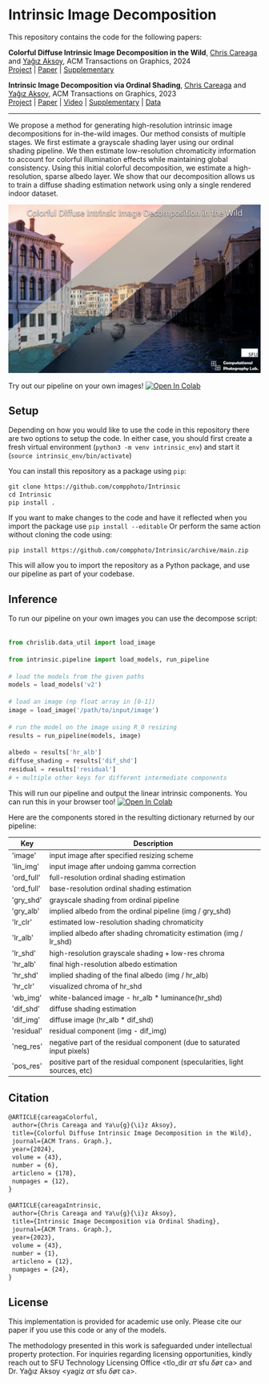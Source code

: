 # Intrinsic Image Decomposition

This repository contains the code for the following papers: 

**Colorful Diffuse Intrinsic Image Decomposition in the Wild**, [Chris Careaga](https://ccareaga.github.io/) and [Yağız Aksoy](https://yaksoy.github.io), ACM Transactions on Graphics, 2024 \
[Project](https://yaksoy.github.io/ColorfulShading/) | [Paper](https://yaksoy.github.io/papers/TOG24-ColorfulShading.pdf) | [Supplementary](https://yaksoy.github.io/papers/TOG24-ColorfulShading-supp.pdf)

**Intrinsic Image Decomposition via Ordinal Shading**, [Chris Careaga](https://ccareaga.github.io/) and [Yağız Aksoy](https://yaksoy.github.io), ACM Transactions on Graphics, 2023 \
[Project](https://yaksoy.github.io/intrinsic/) | [Paper](https://yaksoy.github.io/papers/TOG23-Intrinsic.pdf) | [Video](https://www.youtube.com/watch?v=pWtJd3hqL3c) | [Supplementary](https://yaksoy.github.io/papers/TOG23-Intrinsic-Supp.pdf) | [Data](https://github.com/compphoto/MIDIntrinsics)
 
---


We propose a method for generating high-resolution intrinsic image decompositions for in-the-wild images. Our method consists of multiple stages. We first estimate a grayscale shading layer using our ordinal shading pipeline. We then estimate low-resolution chromaticity information to account for colorful illumination effects while maintaining global consistency. Using this initial colorful decomposition, we estimate a high-resolution, sparse albedo layer. We show that our decomposition allows us to train a diffuse shading estimation network using only a single rendered indoor dataset. 

![representative](./figures/representative.png)


Try out our pipeline on your own images! [![Open In Colab](https://colab.research.google.com/assets/colab-badge.svg)](https://colab.research.google.com/github/compphoto/Intrinsic/blob/main/intrinsic_inference.ipynb)

## Setup
Depending on how you would like to use the code in this repository there are two options to setup the code.
In either case, you should first create a fresh virtual environment (`python3 -m venv intrinsic_env`) and start it (`source intrinsic_env/bin/activate`)

You can install this repository as a package using `pip`:
```
git clone https://github.com/compphoto/Intrinsic
cd Intrinsic
pip install .
```
If you want to make changes to the code and have it reflected when you import the package use `pip install --editable`
Or perform the same action without cloning the code using:
```
pip install https://github.com/compphoto/Intrinsic/archive/main.zip
```
This will allow you to import the repository as a Python package, and use our pipeline as part of your codebase.

## Inference
To run our pipeline on your own images you can use the decompose script:
```python

from chrislib.data_util import load_image

from intrinsic.pipeline import load_models, run_pipeline

# load the models from the given paths
models = load_models('v2')

# load an image (np float array in [0-1])
image = load_image('/path/to/input/image')

# run the model on the image using R_0 resizing
results = run_pipeline(models, image)

albedo = results['hr_alb']
diffuse_shading = results['dif_shd']
residual = results['residual']
# + multiple other keys for different intermediate components

```
This will run our pipeline and output the linear intrinsic components. You can run this in your browser too! [![Open In Colab](https://colab.research.google.com/assets/colab-badge.svg)](https://colab.research.google.com/github/compphoto/Intrinsic/blob/main/intrinsic_inference.ipynb)

Here are the components stored in the resulting dictionary returned by our pipeline:

| Key          | Description |
| --------     | -------     |
| 'image'      | input image after specified resizing scheme   |
| 'lin_img'    | input image after undoing gamma correction |
| 'ord_full'   | full-resolution ordinal shading estimation |
| 'ord_full'   | base-resolution ordinal shading estimation  |
| 'gry_shd'    | grayscale shading from ordinal pipeline     |
| 'gry_alb'    | implied albedo from the ordinal pipeline (img / gry_shd)   |
| 'lr_clr'     | estimated low-resolution shading chromaticity |
| 'lr_alb'     | implied albedo after shading chromaticity estimation (img / lr_shd) |
| 'lr_shd'     | high-resolution grayscale shading + low-res chroma   |
| 'hr_alb'     | final high-resolution albedo estimation    |
| 'hr_shd'     | implied shading of the final albedo (img / hr_alb) |
| 'hr_clr'     | visualized chroma of hr_shd   |
| 'wb_img'     | white-balanced image - hr_alb * luminance(hr_shd)    |
| 'dif_shd'    | diffuse shading estimation   |
| 'dif_img'    | diffuse image (hr_alb * dif_shd)    |
| 'residual'   | residual component (img - dif_img)    |
| 'neg_res'    | negative part of the residual component (due to saturated input pixels)    |
| 'pos_res'    | positive part of the residual component (specularities, light sources, etc)  |

## Citation

```
@ARTICLE{careagaColorful,
 author={Chris Careaga and Ya\u{g}{\i}z Aksoy},
 title={Colorful Diffuse Intrinsic Image Decomposition in the Wild},
 journal={ACM Trans. Graph.},
 year={2024},
 volume = {43},
 number = {6},
 articleno = {178},
 numpages = {12},
}

@ARTICLE{careagaIntrinsic,
 author={Chris Careaga and Ya\u{g}{\i}z Aksoy},
 title={Intrinsic Image Decomposition via Ordinal Shading},
 journal={ACM Trans. Graph.},
 year={2023},
 volume = {43},
 number = {1},
 articleno = {12},
 numpages = {24},
}
```

## License

This implementation is provided for academic use only. Please cite our paper if you use this code or any of the models. 

The methodology presented in this work is safeguarded under intellectual property protection. For inquiries regarding licensing opportunities, kindly reach out to SFU Technology Licensing Office &#60;tlo_dir <i>ατ</i> sfu <i>δøτ</i> ca&#62; and Dr. Yağız Aksoy &#60;yagiz <i>ατ</i> sfu <i>δøτ</i> ca&#62;.
